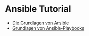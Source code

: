 # Ansible Tutorial

+ [Die Grundlagen von Ansible](https://www.redhat.com/de/topics/automation/learning-ansible-tutorial)
+ [Grundlagen von Ansible-Playbooks](https://labex.io/de/tutorials/ansible-ansible-playbook-basics-390426)
